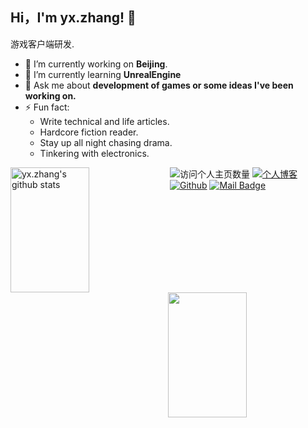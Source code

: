 
## Hi，I'm yx.zhang! 👋

游戏客户端研发.

- 🔭 I’m currently working on **Beijing**.
- 🌱 I’m currently learning **UnrealEngine**
- 💬 Ask me about  **development of games or some ideas I've been working on.**
- ⚡ Fun fact: 
  - Write technical and life articles.
  - Hardcore fiction reader.
  - Stay up all night chasing drama.
  - Tinkering with electronics.

<a href="https://github.com/zhangyxXyz"><img align="left" width="50%"  height="200px" src="https://github-readme-stats.vercel.app/api?username=zhangyxXyz&show_icons=true&theme=buefy&hide_border=true" alt="yx.zhang's github stats" /></a> 

<a href="https://github.com/zhangyxXyz"><img align="right" width="50%"  height="200px" src="https://github-readme-stats.vercel.app/api/top-langs/?username=zhangyxXyz&layout=compact&theme=buefy&hide_border=true" /></a> 

![访问个人主页数量](https://komarev.com/ghpvc/?username=zhangyxXyz&color=green)
[![个人博客](https://img.shields.io/badge/-个人博客[onlyzyx.com]-c14438?style=flat-square&logo=B&logoColor=white)](https://onlyzyx.com/)
[![Github](https://img.shields.io/github/followers/zhangyxXyz?label=Github&style=social)](https://github.com/zhangyxXyz)
[![Mail Badge](https://img.shields.io/badge/zhangyx_xyz@163.com-Green?style=flat-square&logo=Gmail&logoColor=white&link=mailto:zhangyx_xyz@163.com)](mailto:zhangyx_xyz@163.com)

<!--<a href="https://github.com/zhangyxXyz"><img align="center" src="https://github-readme-stats.vercel.app/api?username=zhangyxXyz&show_icons=true&include_all_commits=true&theme=buefy&hide_border=true" alt="yx.zhang's github stats" />-->

<!--## GitHub Infos-->
<!--<img src="https://github-profile-trophy.vercel.app/?username=zhangyxXyz&theme=flat&column=7" alt="logo" height="160" align="center" style="margin: auto;" />-->

<!--
**zhangyxXyz/zhangyxXyz** is a ✨ _special_ ✨ repository because its `README.md` (this file) appears on your GitHub profile.

Here are some ideas to get you started:

- 🔭 I’m currently working on ...
- 🌱 I’m currently learning ...
- 👯 I’m looking to collaborate on ...
- 🤔 I’m looking for help with ...
- 💬 Ask me about ...
- 📫 How to reach me: ...
- 😄 Pronouns: ...
- ⚡ Fun fact: ...
-->
